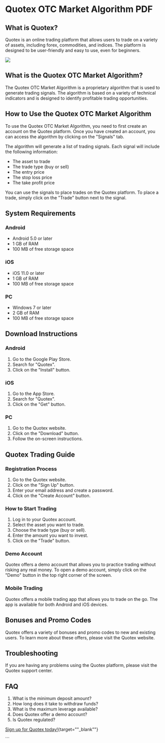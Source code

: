 # Quotex OTC Market Algorithm PDF

## What is Quotex?

Quotex is an online trading platform that allows users to trade on a
variety of assets, including forex, commodities, and indices. The
platform is designed to be user-friendly and easy to use, even for
beginners.

[![](https://static.quotex.io/files/4_en/300_250.jpg)](https://traff.sbs/brokerqxlid)

## What is the Quotex OTC Market Algorithm?

The Quotex OTC Market Algorithm is a proprietary algorithm that is used
to generate trading signals. The algorithm is based on a variety of
technical indicators and is designed to identify profitable trading
opportunities.

## How to Use the Quotex OTC Market Algorithm

To use the Quotex OTC Market Algorithm, you need to first create an
account on the Quotex platform. Once you have created an account, you
can access the algorithm by clicking on the "Signals" tab.

The algorithm will generate a list of trading signals. Each signal will
include the following information:

-   The asset to trade
-   The trade type (buy or sell)
-   The entry price
-   The stop loss price
-   The take profit price

You can use the signals to place trades on the Quotex platform. To place
a trade, simply click on the "Trade" button next to the signal.

## System Requirements

### Android

-   Android 5.0 or later
-   1 GB of RAM
-   100 MB of free storage space

### iOS

-   iOS 11.0 or later
-   1 GB of RAM
-   100 MB of free storage space

### PC

-   Windows 7 or later
-   2 GB of RAM
-   100 MB of free storage space

## Download Instructions

### Android

1.  Go to the Google Play Store.
2.  Search for "Quotex".
3.  Click on the "Install" button.

### iOS

1.  Go to the App Store.
2.  Search for "Quotex".
3.  Click on the "Get" button.

### PC

1.  Go to the Quotex website.
2.  Click on the "Download" button.
3.  Follow the on-screen instructions.

## Quotex Trading Guide

### Registration Process

1.  Go to the Quotex website.
2.  Click on the "Sign Up" button.
3.  Enter your email address and create a password.
4.  Click on the "Create Account" button.

### How to Start Trading

1.  Log in to your Quotex account.
2.  Select the asset you want to trade.
3.  Choose the trade type (buy or sell).
4.  Enter the amount you want to invest.
5.  Click on the "Trade" button.

### Demo Account

Quotex offers a demo account that allows you to practice trading without
risking any real money. To open a demo account, simply click on the
"Demo" button in the top right corner of the screen.

### Mobile Trading

Quotex offers a mobile trading app that allows you to trade on the go.
The app is available for both Android and iOS devices.

## Bonuses and Promo Codes

Quotex offers a variety of bonuses and promo codes to new and existing
users. To learn more about these offers, please visit the Quotex
website.

## Troubleshooting

If you are having any problems using the Quotex platform, please visit
the Quotex support center.

## FAQ

1.  What is the minimum deposit amount?
2.  How long does it take to withdraw funds?
3.  What is the maximum leverage available?
4.  Does Quotex offer a demo account?
5.  Is Quotex regulated?

[Sign up for Quotex
today!](\%22https://traff.sbs/brokerqxsignup\%22){target=""_blank""}

\`\`\`

